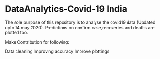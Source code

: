 # DataAnalytics-Covid-19 India

The sole purpose of this repository is to analyse the covid19 data (Updated upto 14 may 2020). Predictions on confirm case,recoveries and deaths are plotted too.

Make Contribution for following:

Data cleaning
Improving accuracy
Improve plottings
